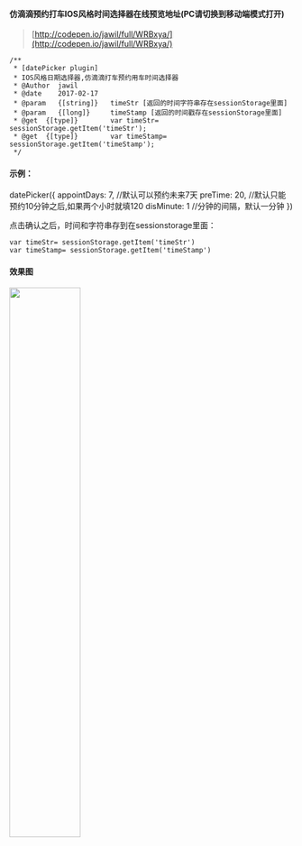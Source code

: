 #### 仿滴滴预约打车IOS风格时间选择器在线预览地址(PC请切换到移动端模式打开)

>[http://codepen.io/jawil/full/WRBxya/](http://codepen.io/jawil/full/WRBxya/)

 ```
 /**
  * [datePicker plugin]
  * IOS风格日期选择器,仿滴滴打车预约用车时间选择器
  * @Author  jawil
  * @date    2017-02-17
  * @param   {[string]}   timeStr [返回的时间字符串存在sessionStorage里面]
  * @param   {[long]}     timeStamp [返回的时间戳存在sessionStorage里面]
  * @get  {[type]}        var timeStr= sessionStorage.getItem('timeStr');
  * @get  {[type]}        var timeStamp= sessionStorage.getItem('timeStamp');
  */
 ```
#### 示例：

 datePicker({
     appointDays: 7, //默认可以预约未来7天
     preTime: 20, //默认只能预约10分钟之后,如果两个小时就填120
     disMinute: 1 //分钟的间隔，默认一分钟
 })
 
点击确认之后，时间和字符串存到在sessionstorage里面：

```
var timeStr= sessionStorage.getItem('timeStr')
var timeStamp= sessionStorage.getItem('timeStamp')
```
#### 效果图

<img src="http://oo2r9rnzp.bkt.clouddn.com/WX20170411-212505@2x.png" width="50%" height="50%">

